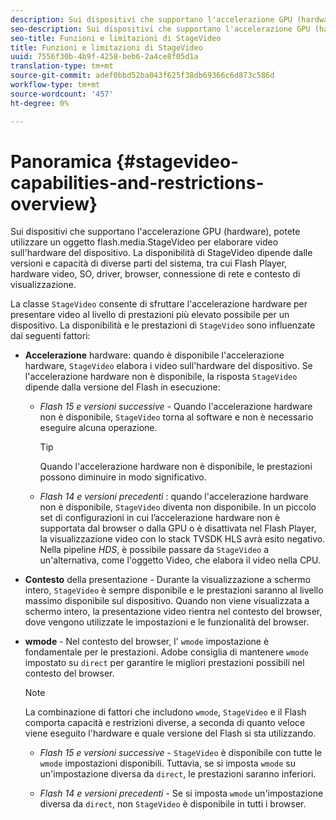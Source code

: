 ```yaml
---
description: Sui dispositivi che supportano l'accelerazione GPU (hardware), potete utilizzare un oggetto flash.media.StageVideo per elaborare video sull'hardware del dispositivo. La disponibilità di StageVideo dipende dalle versioni e capacità di diverse parti del sistema, tra cui Flash Player, hardware video, SO, driver, browser, connessione di rete e contesto di visualizzazione.
seo-description: Sui dispositivi che supportano l'accelerazione GPU (hardware), potete utilizzare un oggetto flash.media.StageVideo per elaborare video sull'hardware del dispositivo. La disponibilità di StageVideo dipende dalle versioni e capacità di diverse parti del sistema, tra cui Flash Player, hardware video, SO, driver, browser, connessione di rete e contesto di visualizzazione.
seo-title: Funzioni e limitazioni di StageVideo
title: Funzioni e limitazioni di StageVideo
uuid: 7556f30b-4b9f-4258-beb6-2a4ce8f05d1a
translation-type: tm+mt
source-git-commit: adef0bbd52ba043f625f38db69366c6d873c586d
workflow-type: tm+mt
source-wordcount: '457'
ht-degree: 0%

---
```



# Panoramica {#stagevideo-capabilities-and-restrictions-overview}

Sui dispositivi che supportano l&#39;accelerazione GPU (hardware), potete utilizzare un oggetto flash.media.StageVideo per elaborare video sull&#39;hardware del dispositivo. La disponibilità di StageVideo dipende dalle versioni e capacità di diverse parti del sistema, tra cui Flash Player, hardware video, SO, driver, browser, connessione di rete e contesto di visualizzazione.

La classe `StageVideo` consente di sfruttare l&#39;accelerazione hardware per presentare video al livello di prestazioni più elevato possibile per un dispositivo. La disponibilità e le prestazioni di `StageVideo` sono influenzate dai seguenti fattori:

* **Accelerazione**  hardware: quando è disponibile l&#39;accelerazione hardware,  `StageVideo` elabora i video sull&#39;hardware del dispositivo. Se l&#39;accelerazione hardware non è disponibile, la risposta `StageVideo` dipende dalla versione del Flash in esecuzione:

   * *Flash 15 e versioni successive*  - Quando l&#39;accelerazione hardware non è disponibile,  `StageVideo` torna al software e non è necessario eseguire alcuna operazione.

      >[!TIP]
      >
      >Quando l&#39;accelerazione hardware non è disponibile, le prestazioni possono diminuire in modo significativo.

   * *Flash 14 e versioni precedenti* : quando l&#39;accelerazione hardware non è disponibile,  `StageVideo` diventa non disponibile. In un piccolo set di configurazioni in cui l’accelerazione hardware non è supportata dal browser o dalla GPU o è disattivata nel Flash Player, la visualizzazione video con lo stack TVSDK HLS avrà esito negativo. Nella pipeline *HDS*, è possibile passare da `StageVideo` a un&#39;alternativa, come l&#39;oggetto Video, che elabora il video nella CPU.

* **Contesto**  della presentazione - Durante la visualizzazione a schermo intero,  `StageVideo` è sempre disponibile e le prestazioni saranno al livello massimo disponibile sul dispositivo. Quando non viene visualizzata a schermo intero, la presentazione video rientra nel contesto del browser, dove vengono utilizzate le impostazioni e le funzionalità del browser.

* **wmode** - Nel contesto del browser, l&#39; `wmode` impostazione è fondamentale per le prestazioni.  Adobe consiglia di mantenere `wmode` impostato su `direct` per garantire le migliori prestazioni possibili nel contesto del browser.

   >[!NOTE]
   >
   >La combinazione di fattori che includono `wmode`, `StageVideo` e il Flash comporta capacità e restrizioni diverse, a seconda di quanto veloce viene eseguito l&#39;hardware e quale versione del Flash si sta utilizzando.

   * *Flash 15 e versioni successive* -  `StageVideo` è disponibile con tutte le  `wmode` impostazioni disponibili. Tuttavia, se si imposta `wmode` su un&#39;impostazione diversa da `direct`, le prestazioni saranno inferiori.

   * *Flash 14 e versioni precedenti*  - Se si imposta  `wmode` un&#39;impostazione diversa da  `direct`, non  `StageVideo` è disponibile in tutti i browser.

